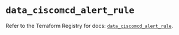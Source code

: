 # `data_ciscomcd_alert_rule`

Refer to the Terraform Registry for docs: [`data_ciscomcd_alert_rule`](https://registry.terraform.io/providers/ciscodevnet/ciscomcd/25.9.1/docs/data-sources/alert_rule).
